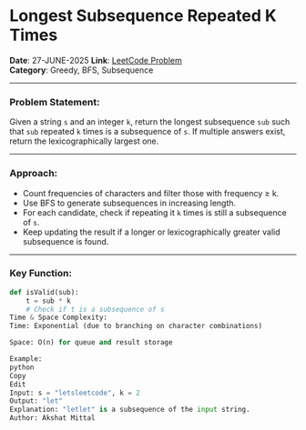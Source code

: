 # Longest Subsequence Repeated K Times
**Date**: 27-JUNE-2025
**Link**: [LeetCode Problem](https://leetcode.com/problems/longest-subsequence-repeated-k-times/)  
**Category**: Greedy, BFS, Subsequence

---

### Problem Statement:
Given a string `s` and an integer `k`, return the longest subsequence `sub` such that `sub` repeated `k` times is a subsequence of `s`. If multiple answers exist, return the lexicographically largest one.

---

### Approach:
- Count frequencies of characters and filter those with frequency ≥ k.
- Use BFS to generate subsequences in increasing length.
- For each candidate, check if repeating it `k` times is still a subsequence of `s`.
- Keep updating the result if a longer or lexicographically greater valid subsequence is found.

---

### Key Function:
```python
def isValid(sub):
    t = sub * k
    # Check if t is a subsequence of s
Time & Space Complexity:
Time: Exponential (due to branching on character combinations)

Space: O(n) for queue and result storage

Example:
python
Copy
Edit
Input: s = "letsleetcode", k = 2
Output: "let"
Explanation: "letlet" is a subsequence of the input string.
Author: Akshat Mittal
